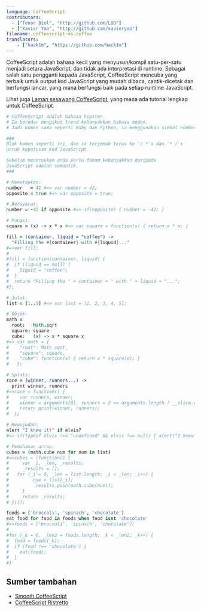```yaml
---
language: CoffeeScript
contributors:
  - ["Tenor Biel", "http://github.com/L8D"]
  - ["Xavier Yao", "http://github.com/xavieryao"]
filename: coffeescript-ms.coffee
translators:
    - ["hack1m", "https://github.com/hack1m"]
---
```


CoffeeScript adalah bahasa kecil yang menyusun/kompil satu-per-satu menjadi setara JavaScript, dan tidak ada interpretasi di runtime.
Sebagai salah satu pengganti kepada JavaScript, CoffeeScript mencuba yang terbaik untuk output kod JavaScript yang mudah dibaca, cantik-dicetak dan berfungsi lancar, yang mana berfungsi baik pada setiap runtime JavaScript.

Lihat juga [Laman sesawang CoffeeScript](http://coffeescript.org/), yang mana ada tutorial lengkap untuk CoffeeScript.

```coffeescript
# CoffeeScript adalah bahasa hipster.
# Ia beredar mengikut trend kebanyakkan bahasa moden.
# Jadi komen sama seperti Ruby dan Python, ia menggunakan simbol nombor.

###
Blok komen seperti ini, dan ia terjemah terus ke '/ *'s dan '* /'s
untuk keputusan kod JavaScript.

Sebelum meneruskan anda perlu faham kebanyakkan daripada
JavaScript adalah semantik.
###

# Menetapkan:
number   = 42 #=> var number = 42;
opposite = true #=> var opposite = true;

# Bersyarat:
number = -42 if opposite #=> if(opposite) { number = -42; }

# Fungsi:
square = (x) -> x * x #=> var square = function(x) { return x * x; }

fill = (container, liquid = "coffee") ->
  "Filling the #{container} with #{liquid}..."
#=>var fill;
#
#fill = function(container, liquid) {
#  if (liquid == null) {
#    liquid = "coffee";
#  }
#  return "Filling the " + container + " with " + liquid + "...";
#};

# Julat:
list = [1..5] #=> var list = [1, 2, 3, 4, 5];

# Objek:
math =
  root:   Math.sqrt
  square: square
  cube:   (x) -> x * square x
#=> var math = {
#    "root": Math.sqrt,
#    "square": square,
#    "cube": function(x) { return x * square(x); }
#   };

# Splats:
race = (winner, runners...) ->
  print winner, runners
#=>race = function() {
#    var runners, winner;
#    winner = arguments[0], runners = 2 <= arguments.length ? __slice.call(arguments, 1) : [];
#    return print(winner, runners);
#  };

# Kewujudan:
alert "I knew it!" if elvis?
#=> if(typeof elvis !== "undefined" && elvis !== null) { alert("I knew it!"); }

# Pemahaman array:
cubes = (math.cube num for num in list)
#=>cubes = (function() {
#	  var _i, _len, _results;
#	  _results = [];
# 	for (_i = 0, _len = list.length; _i < _len; _i++) {
#		  num = list[_i];
#		  _results.push(math.cube(num));
#	  }
#	  return _results;
# })();

foods = ['broccoli', 'spinach', 'chocolate']
eat food for food in foods when food isnt 'chocolate'
#=>foods = ['broccoli', 'spinach', 'chocolate'];
#
#for (_k = 0, _len2 = foods.length; _k < _len2; _k++) {
#  food = foods[_k];
#  if (food !== 'chocolate') {
#    eat(food);
#  }
#}
```

## Sumber tambahan

- [Smooth CoffeeScript](http://autotelicum.github.io/Smooth-CoffeeScript/)
- [CoffeeScript Ristretto](https://leanpub.com/coffeescript-ristretto/read)
